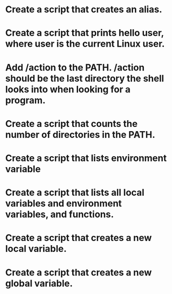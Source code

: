 # Create a script that creates an alias.
# Create a script that prints hello user, where user is the current Linux user.
# Add /action to the PATH. /action should be the last directory the shell looks into when looking for a program.
# Create a script that counts the number of directories in the PATH.
# Create a script that lists environment variable
# Create a script that lists all local variables and environment variables, and functions.
# Create a script that creates a new local variable.
# Create a script that creates a new global variable.
